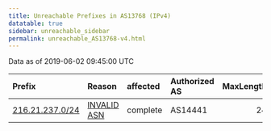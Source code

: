 ```yaml
---
title: Unreachable Prefixes in AS13768 (IPv4)
datatable: true
sidebar: unreachable_sidebar
permalink: unreachable_AS13768-v4.html
---
```


Data as of 2019-06-02 09:45:00 UTC


<div class="datatable-begin"></div>

| Prefix                                                   | Reason                                                                                                 | affected   | Authorized AS   |   MaxLength | Anchor                           |   unreachable /24s |
|:---------------------------------------------------------|:-------------------------------------------------------------------------------------------------------|:-----------|:----------------|------------:|:---------------------------------|-------------------:|
| [216.21.237.0/24](https://stat.ripe.net/216.21.237.0/24) | [INVALID ASN](https://rpki-validator.ripe.net/announcement-preview?asn=AS13768&prefix=216.21.237.0/24) | complete   | AS14441         |          24 | [ARIN](unreachable_ARIN-v4.html) |                  1 |

<div class="datatable-end"></div>